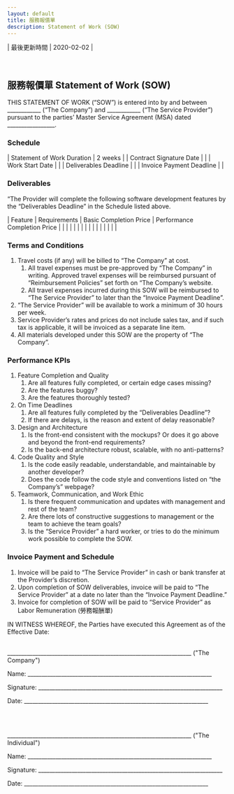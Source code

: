 ```yaml
---
layout: default
title: 服務報價單
description: Statement of Work (SOW)
---
```


| 最後更新時間 | 2020-02-02 |

<br>

## 服務報價單 Statement of Work (SOW)

THIS STATEMENT OF WORK (“SOW”) is entered into by and between ____________ (“The Company”) and ____________ (“The Service Provider”) pursuant to the parties’ Master Service Agreement (MSA) dated _________________.

### Schedule

| Statement of Work Duration | 2 weeks | 
| Contract Signature Date |  |
| Work Start Date |  |
| Deliverables Deadline |  |
| Invoice Payment Deadline |  |

### Deliverables

“The Provider will complete the following software development features by the “Deliverables Deadline” in the Schedule listed above.

| Feature | Requirements | Basic Completion Price | Performance Completion Price |
| | | | |
| | | | |
| | | | |

### Terms and Conditions
1. Travel costs (if any) will be billed to “The Company” at cost. 
	1. All travel expenses must be pre-approved by “The Company”  in writing. Approved travel expenses will be reimbursed pursuant of “Reimbursement Policies” set forth on “The Company’s website.
	1. All travel expenses incurred during this SOW will be reimbursed to “The Service Provider” to later than the “Invoice Payment Deadline”.
1. “The Service Provider” will be available to work a minimum of 30 hours per week.
1. Service Provider’s rates and prices do not include sales tax, and if such tax is applicable, it will be invoiced as a separate line item.
1. All materials developed under this SOW are the property of “The Company”.

### Performance KPIs

1. Feature Completion and Quality
	1. Are all features fully completed, or certain edge cases missing?
	1. Are the features buggy?
	1. Are the features thoroughly tested?
1. On Time Deadlines
	1. Are all features fully completed by the “Deliverables Deadline”?
	1. If there are delays, is the reason and extent of delay reasonable?
1. Design and Architecture
	1. Is the front-end consistent with the mockups? Or does it go above and beyond the front-end requirements?
	1. Is the back-end architecture robust, scalable, with no anti-patterns?
1. Code Quality and Style
	1. Is the code easily readable, understandable, and maintainable by another developer?
	1. Does the code follow the code style and conventions listed on “the Company’s” webpage?
1. Teamwork, Communication, and Work Ethic
	1. Is there frequent communication and updates with management and rest of the team?
	1. Are there lots of constructive suggestions to management or the team to achieve the team goals?
	1. Is the “Service Provider” a hard worker, or tries to do the minimum work possible to complete the SOW.

### Invoice Payment and Schedule

1. Invoice will be paid to “The Service Provider” in cash or bank transfer at the Provider’s discretion.
1. Upon completion of SOW deliverables, invoice will be paid to “The Service Provider” at a date no later than the “Invoice Payment Deadline.”
1. Invoice for completion of SOW will be paid to “Service Provider” as Labor Remuneration (勞務報酬單)

IN WITNESS WHEREOF, the Parties have executed this Agreement as of the Effective Date: 
<br>
<br>

__________________________________________________________________ ("The Company")

Name: __________________________________________________________________

Signature: __________________________________________________________________

Date: __________________________________________________________________

<br>
<br>

__________________________________________________________________ ("The Individual")

Name: __________________________________________________________________

Signature: __________________________________________________________________

Date: __________________________________________________________________